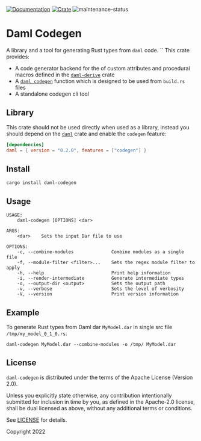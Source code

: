 [![Documentation](https://docs.rs/daml-codegen/badge.svg)](https://docs.rs/daml-codegen)
[![Crate](https://img.shields.io/crates/v/daml-codegen.svg)](https://crates.io/crates/daml-codegen)
![maintenance-status](https://img.shields.io/badge/maintenance-experimental-blue.svg)

# Daml Codegen

A library and a tool for generating Rust types from `daml` code.
``
This crate provides:

- A code generator backend for the of custom attributes and procedural macros defined in
  the [`daml-derive`](https://docs.rs/daml-derive/0.2.0/daml_derive/) crate
- A [`daml_codegen`](https://docs.rs/daml-codegen/0.2.0/daml_codegen/generator/fn.daml_codegen.html) function which is
  designed to be used from `build.rs` files
- A standalone codegen cli tool

## Library

This crate should not be used directly when used as a library, instead you should depend on
the [`daml`](https://crates.io/crates/daml) crate and enable the `codegen` feature:

```toml
[dependencies]
daml = { version = "0.2.0", features = ["codegen"] }
```

## Install

```shell
cargo install daml-codegen
```

## Usage

```shell
USAGE:
    daml-codegen [OPTIONS] <dar>

ARGS:
    <dar>    Sets the input Dar file to use

OPTIONS:
    -c, --combine-modules              Combine modules as a single file
    -f, --module-filter <filter>...    Sets the regex module filter to apply
    -h, --help                         Print help information
    -i, --render-intermediate          Generate intermediate types
    -o, --output-dir <output>          Sets the output path
    -v, --verbose                      Sets the level of verbosity
    -V, --version                      Print version information
```

## Example

To generate Rust types from Daml dar `MyModel.dar` in single src file `/tmp/my_model_0_1_0.rs`:

```shell
daml-codegen MyModel.dar --combine-modules -o /tmp/ MyModel.dar
```

## License

`daml-codegen` is distributed under the terms of the Apache License (Version 2.0).

Unless you explicitly state otherwise, any contribution intentionally submitted for inclusion in time by you, as defined
in the Apache-2.0 license, shall be dual licensed as above, without any additional terms or conditions.

See [LICENSE](../LICENSE) for details.

Copyright 2022